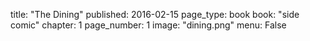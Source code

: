 title: "The Dining"
published: 2016-02-15
page_type: book
book: "side comic"
chapter: 1
page_number: 1
image: "dining.png"
menu: False
